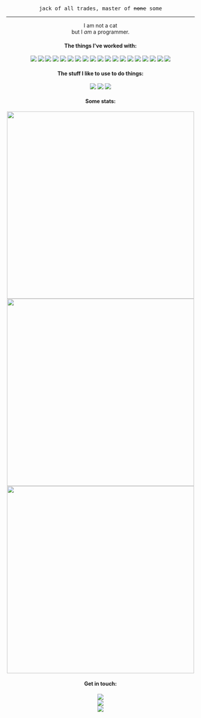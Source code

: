 
<p align="center">
  <samp>jack of all trades, master of <s>none</s> some</samp>
</p>
<hr>
<p align="center"> 
   I am not a cat <br>
   but I <i>am</i> a programmer. <br>
  </p>
  
<h4 align="center">The things I've worked with:</h4>
<p align="center"> 
  <img src="https://img.shields.io/badge/C%23-239120?style=for-the-badge&logo=c-sharp&logoColor=white">
  <img src="https://img.shields.io/badge/Python-3776AB?style=for-the-badge&logo=python&logoColor=white">
  <img src="https://img.shields.io/badge/HTML5-E34F26?style=for-the-badge&logo=html5&logoColor=white">
  <img src="https://img.shields.io/badge/CSS3-1572B6?style=for-the-badge&logo=css3&logoColor=white">
  <img src="https://img.shields.io/badge/Sass-CC6699?style=for-the-badge&logo=sass&logoColor=white">
  <img src="https://img.shields.io/badge/JavaScript-323330?style=for-the-badge&logo=javascript&logoColor=F7DF1E">
  <img src="https://img.shields.io/badge/Node.js-43853D?style=for-the-badge&logo=node.js&logoColor=white">
  <img src="https://img.shields.io/badge/Next-black?style=for-the-badge&logo=next.js&logoColor=white">
  <img src="https://img.shields.io/badge/C-00599C?style=for-the-badge&logo=c&logoColor=white">
  <img src="https://img.shields.io/badge/Java-ED8B00?style=for-the-badge&logo=java&logoColor=white">
  <img src="https://img.shields.io/badge/PHP-777BB4?style=for-the-badge&logo=php&logoColor=white">
  <img src="https://img.shields.io/badge/React-20232A?style=for-the-badge&logo=react&logoColor=61DAFB">
  <img src="https://img.shields.io/badge/MySQL-00000F?style=for-the-badge&logo=mysql&logoColor=white">
  <img src="https://img.shields.io/badge/MongoDB-4EA94B?style=for-the-badge&logo=mongodb&logoColor=white">
  <img src="https://img.shields.io/badge/Unity-100000?style=for-the-badge&logo=unity&logoColor=white">
  <img src="https://img.shields.io/badge/figma-%23F24E1E.svg?style=for-the-badge&logo=figma&logoColor=white">
  <img src="https://img.shields.io/badge/adobe%20photoshop-%2331A8FF.svg?style=for-the-badge&logo=adobephotoshop&logoColor=white">
  <img src="https://img.shields.io/badge/blender-%23F5792A.svg?style=for-the-badge&logo=blender&logoColor=white">
  <img src="https://img.shields.io/badge/Adobe%20After%20Effects-9999FF.svg?style=for-the-badge&logo=Adobe%20After%20Effects&logoColor=white">
</p>

<h4 align="center">The stuff I like to use to do things:</h4>
<p align="center"> 
  <img src="https://img.shields.io/badge/Visual%20Studio%20Code-0078d7.svg?style=for-the-badge&logo=visual-studio-code&logoColor=white">
  <img src="https://img.shields.io/badge/Visual%20Studio-5C2D91.svg?style=for-the-badge&logo=visual-studio&logoColor=white">
  <img src="https://img.shields.io/badge/NetBeans%20IDE-1B6AC6.svg?style=for-the-badge&logo=apache-netbeans-ide&logoColor=white">
</p>

<h4 align="center">Some stats:</h4>
<p align="center"> 
  <img width="500px" src="https://github-readme-stats.vercel.app/api?username=EllairaT&show_icons=true&theme=radical">
  <img width="500px" src="https://github-readme-stats.vercel.app/api/wakatime?username=vipera&layout=compact&theme=radical">
  <img width="500px" src="https://github-readme-stats.vercel.app/api/top-langs/?username=EllairaT&theme=radical&layout=compact">
</p>

<h4 align="center">Get in touch:</h4>
<p align="center">
  <img src="https://dcbadge.vercel.app/api/shield/272571655799439361?&theme=default-inverted&logoColor=ae81ce" /><br>
  <a href="mailto:ellaira@outlook.com" target="blank"><img src="https://img.shields.io/badge/Microsoft_Outlook-0078D4?style=for-the-badge&logo=microsoft-outlook&logoColor=white"></a><br>
  <a href="www.linkedin.com/in/ellaira-torio" target="blank"><img src="https://img.shields.io/badge/linkedin-%230077B5.svg?style=for-the-badge&logo=linkedin&logoColor=white"></a>
  
</p>
